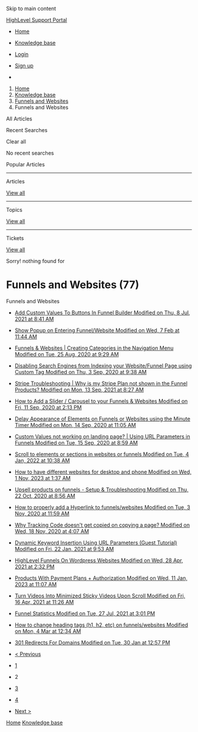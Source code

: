 Skip to main content

[ HighLevel Support Portal ](https://help.gohighlevel.com)

  * [ Home ](/support/home)
  * [ Knowledge base ](/support/solutions)

  * [Login](/support/login)
  * [Sign up](/support/signup)
  * 

  1. [Home](/support/home)
  2. [Knowledge base](/support/solutions)
  3. [Funnels and Websites](/support/solutions/155000000128)
  4. Funnels and Websites

All  Articles 

Recent Searches

Clear all

No recent searches

Popular Articles

* * *

Articles

[View all](/support/search/solutions)

* * *

Topics

[View all](/support/search/topics)

* * *

Tickets

[View all](/support/search/tickets)

Sorry! nothing found for   

# Funnels and Websites (77)

Funnels and Websites

  * [ Add Custom Values To Buttons In Funnel Builder Modified on Thu, 8 Jul, 2021 at 8:41 AM  ](/support/solutions/articles/48001146374-add-custom-values-to-buttons-in-funnel-builder)
  * [ Show Popup on Entering Funnel/Website Modified on Wed, 7 Feb at 11:44 AM  ](/support/solutions/articles/48001150093-show-popup-on-entering-funnel-website)
  * [ Funnels & Websites | Creating Categories in the Navigation Menu Modified on Tue, 25 Aug, 2020 at 9:29 AM  ](/support/solutions/articles/48001155961-funnels-websites-creating-categories-in-the-navigation-menu)
  * [ Disabling Search Engines from Indexing your Website/Funnel Page using Custom Tag Modified on Thu, 3 Sep, 2020 at 9:38 AM  ](/support/solutions/articles/48001156626-disabling-search-engines-from-indexing-your-website-funnel-page-using-custom-tag)
  * [ Stripe Troubleshooting | Why is my Stripe Plan not shown in the Funnel Products? Modified on Mon, 13 Sep, 2021 at 8:27 AM  ](/support/solutions/articles/48001158124-stripe-troubleshooting-why-is-my-stripe-plan-not-shown-in-the-funnel-products-)
  * [ How to Add a Slider / Carousel to your Funnels & Websites Modified on Fri, 11 Sep, 2020 at 2:13 PM  ](/support/solutions/articles/48001158141-how-to-add-a-slider-carousel-to-your-funnels-websites)
  * [ Delay Appearance of Elements on Funnels or Websites using the Minute Timer Modified on Mon, 14 Sep, 2020 at 11:05 AM  ](/support/solutions/articles/48001158314-delay-appearance-of-elements-on-funnels-or-websites-using-the-minute-timer)
  * [ Custom Values not working on landing page? | Using URL Parameters in Funnels Modified on Tue, 15 Sep, 2020 at 8:59 AM  ](/support/solutions/articles/48001158436-custom-values-not-working-on-landing-page-using-url-parameters-in-funnels)
  * [ Scroll to elements or sections in websites or funnels Modified on Tue, 4 Jan, 2022 at 10:38 AM  ](/support/solutions/articles/48001158589-scroll-to-elements-or-sections-in-websites-or-funnels)
  * [ How to have different websites for desktop and phone Modified on Wed, 1 Nov, 2023 at 1:37 AM  ](/support/solutions/articles/48001161151-how-to-have-different-websites-for-desktop-and-phone)
  * [ Upsell products on funnels - Setup & Troubleshooting Modified on Thu, 22 Oct, 2020 at 8:56 AM  ](/support/solutions/articles/48001162741-upsell-products-on-funnels-setup-troubleshooting)
  * [ How to properly add a Hyperlink to funnels/websites Modified on Tue, 3 Nov, 2020 at 11:59 AM  ](/support/solutions/articles/48001164101-how-to-properly-add-a-hyperlink-to-funnels-websites)
  * [ Why Tracking Code doesn't get copied on copying a page? Modified on Wed, 18 Nov, 2020 at 4:07 AM  ](/support/solutions/articles/48001165965-why-tracking-code-doesn-t-get-copied-on-copying-a-page-)
  * [ Dynamic Keyword Insertion Using URL Parameters (Guest Tutorial) Modified on Fri, 22 Jan, 2021 at 9:53 AM  ](/support/solutions/articles/48001172004-dynamic-keyword-insertion-using-url-parameters-guest-tutorial-)
  * [ HighLevel Funnels On Wordpress Websites Modified on Wed, 28 Apr, 2021 at 2:32 PM  ](/support/solutions/articles/48001177776-highlevel-funnels-on-wordpress-websites)
  * [ Products With Payment Plans + Authorization Modified on Wed, 11 Jan, 2023 at 11:07 AM  ](/support/solutions/articles/48001180752-products-with-payment-plans-authorization)
  * [ Turn Videos Into Minimized Sticky Videos Upon Scroll Modified on Fri, 16 Apr, 2021 at 11:26 AM  ](/support/solutions/articles/48001180906-turn-videos-into-minimized-sticky-videos-upon-scroll)
  * [ Funnel Statistics Modified on Tue, 27 Jul, 2021 at 3:01 PM  ](/support/solutions/articles/48001190447-funnel-statistics)
  * [ How to change heading tags (h1, h2, etc) on funnels/websites Modified on Mon, 4 Mar at 12:34 AM  ](/support/solutions/articles/48001192057-how-to-change-heading-tags-h1-h2-etc-on-funnels-websites)
  * [ 301 Redirects For Domains Modified on Tue, 30 Jan at 12:57 PM  ](/support/solutions/articles/48001202713-301-redirects-for-domains)

  * [< Previous](/support/solutions/folders/48000666011/page/1?gad_source=1&gbraid=0AAAAACXEbG25UTeeTmobPRy5mGJqtaIiO)
  * [1](/support/solutions/folders/48000666011/page/1?gad_source=1&gbraid=0AAAAACXEbG25UTeeTmobPRy5mGJqtaIiO)
  * 2
  * [3](/support/solutions/folders/48000666011/page/3?gad_source=1&gbraid=0AAAAACXEbG25UTeeTmobPRy5mGJqtaIiO)
  * [4](/support/solutions/folders/48000666011/page/4?gad_source=1&gbraid=0AAAAACXEbG25UTeeTmobPRy5mGJqtaIiO)
  * [Next >](/support/solutions/folders/48000666011/page/3?gad_source=1&gbraid=0AAAAACXEbG25UTeeTmobPRy5mGJqtaIiO)

[Home](/support/home) [Knowledge base](/support/solutions)
